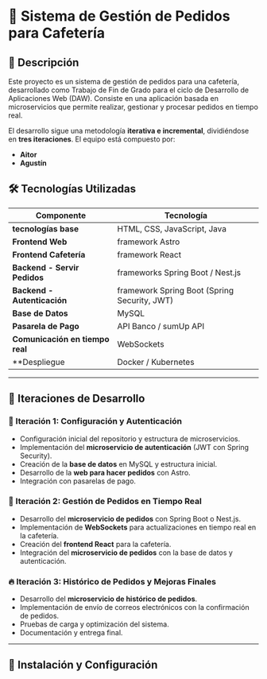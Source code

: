 # 📌 Sistema de Gestión de Pedidos para Cafetería

## 📖 Descripción

Este proyecto es un sistema de gestión de pedidos para una cafetería, desarrollado como Trabajo de Fin de Grado para el ciclo de Desarrollo de Aplicaciones Web (DAW). Consiste en una aplicación basada en microservicios que permite realizar, gestionar y procesar pedidos en tiempo real.

El desarrollo sigue una metodología **iterativa e incremental**, dividiéndose en **tres iteraciones**. El equipo está compuesto por:

- **Aitor**
- **Agustín**

## 🛠️ Tecnologías Utilizadas

| Componente                  | Tecnología |
|-----------------------------|------------|
| **tecnologías base** |HTML, CSS, JavaScript, Java |
| **Frontend Web**            | framework Astro |
| **Frontend Cafetería**      | framework React |
| **Backend - Servir Pedidos** | frameworks Spring Boot / Nest.js |
| **Backend - Autenticación**  | framework Spring Boot (Spring Security, JWT) |
| **Base de Datos**           | MySQL |
| **Pasarela de Pago**        | API Banco / sumUp API |
| **Comunicación en tiempo real** | WebSockets |
| **Despliegue | Docker / Kubernetes |

---

## 🔄 Iteraciones de Desarrollo

### 🏁 Iteración 1: Configuración y Autenticación
- Configuración inicial del repositorio y estructura de microservicios.
- Implementación del **microservicio de autenticación** (JWT con Spring Security).
- Creación de la **base de datos** en MySQL y estructura inicial.
- Desarrollo de la **web para hacer pedidos** con Astro.
- Integración con pasarelas de pago.

### 🚀 Iteración 2: Gestión de Pedidos en Tiempo Real
- Desarrollo del **microservicio de pedidos** con Spring Boot o Nest.js.
- Implementación de **WebSockets** para actualizaciones en tiempo real en la cafetería.
- Creación del **frontend React** para la cafetería.
- Integración del **microservicio de pedidos** con la base de datos y autenticación.

### 🔥 Iteración 3: Histórico de Pedidos y Mejoras Finales
- Desarrollo del **microservicio de histórico de pedidos**.
- Implementación de envío de correos electrónicos con la confirmación de pedidos.
- Pruebas de carga y optimización del sistema.
- Documentación y entrega final.

---

## 📌 Instalación y Configuración
